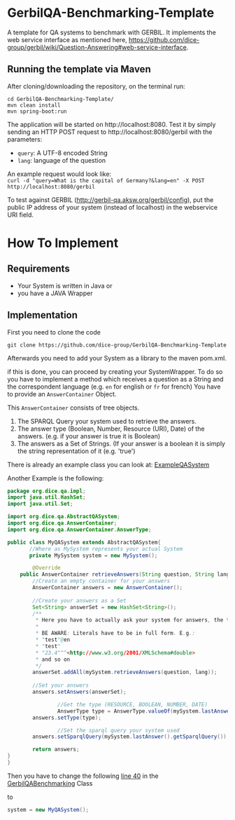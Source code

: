 # GerbilQA-Benchmarking-Template
A template for QA systems to benchmark with GERBIL. It implements the web service interface as mentioned here, https://github.com/dice-group/gerbil/wiki/Question-Answering#web-service-interface.

## Running the template via Maven
After cloning/downloading the repository, on the terminal run: 
``` 
cd GerbilQA-Benchmarking-Template/ 
mvn clean install 
mvn spring-boot:run
```
The application will be started on http://localhost:8080. Test it by simply sending an HTTP POST request to http://localhost:8080/gerbil with the parameters: 
- `query`: A UTF-8 encoded String <br>
- `lang`: language of the question <br>

An example request would look like: <br>
``` curl -d "query=What is the capital of Germany?&lang=en" -X POST http://localhost:8080/gerbil ```

To test against GERBIL (http://gerbil-qa.aksw.org/gerbil/config), put the public IP address of your system (instead of localhost) in the webservice URI field. 

# How To Implement

## Requirements 
* Your System is written in Java or
* you have a JAVA Wrapper

## Implementation

First you need to clone the code

`git clone https://github.com/dice-group/GerbilQA-Benchmarking-Template `

Afterwards you need to add your System as a library to the maven pom.xml.

if this is done, you can proceed by creating your SystemWrapper. 
To do so you have to implement a method which receives a question as a String and the correspondent language (e.g. `en` for english or `fr` for french)
You have to provide an `AnswerContainer` Object. 

This `AnswerContainer` consists of tree objects. 
1. The SPARQL Query your system used to retrieve the answers.
2. The answer type (Boolean, Number, Resource (URI), Date) of the answers. (e.g. if your answer is true it is Boolean)
3. The answers as a Set of Strings. (If your answer is a boolean it is simply the string representation of it (e.g. 'true')

There is already an example class you can look at: [ExampleQASystem](https://github.com/dice-group/GerbilQA-Benchmarking-Template/blob/master/src/main/java/org/dice/qa/impl/ExampleQASystem.java)

Another Example is the following:

```java
package org.dice.qa.impl;
import java.util.HashSet;
import java.util.Set;

import org.dice.qa.AbstractQASystem;
import org.dice.qa.AnswerContainer;
import org.dice.qa.AnswerContainer.AnswerType;

public class MyQASystem extends AbstractQASystem{
       //Where as MySystem represents your actual System
       private MySystem system = new MySystem();

        @Override
	public AnswerContainer retrieveAnswers(String question, String lang) {
		//Create an empty container for your answers
		AnswerContainer answers = new AnswerContainer();
		
		//Create your answers as a Set
		Set<String> answerSet = new HashSet<String>();
		/**
		 * Here you have to actually ask your system for answers, the types and the sparql query
		 *
		 * BE AWARE: Literals have to be in full form. E.g.:
		 * "test"@en
		 * "test"
		 * "23.4"^^<http://www.w3.org/2001/XMLSchema#double>
		 * and so on
		 */
		answerSet.addAll(mySystem.retrieveAnswers(question, lang));
		
		//Set your answers
		answers.setAnswers(answerSet);

                //Get the type (RESOURCE, BOOLEAN, NUMBER, DATE)
                AnswerType type = AnswerType.valueOf(mySystem.lastAnswer().getType());
		answers.setType(type);

                //Set the sparql query your system used
		answers.setSparqlQuery(mySystem.lastAnswer().getSparqlQuery());

		return answers;
}
}
```

Then you have to change the following [line 40](https://github.com/dice-group/GerbilQA-Benchmarking-Template/blob/master/src/main/java/org/dice/webservice/GerbilQABenchmarking.java#L40) in the [GerbilQABenchmarking](https://github.com/dice-group/GerbilQA-Benchmarking-Template/blob/master/src/main/java/org/dice/webservice/GerbilQABenchmarking.java) Class

to 
```java
system = new MyQASystem();
```
